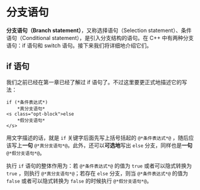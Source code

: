 # 分支语句

**分支语句（Branch statement）**，又称选择语句（Selection statement）、条件语句（Conditional statement），是引入分支结构的语句。在 C++ 中有两种分支语句：if 语句和 switch 语句。接下来我们将详细地介绍它们。

## if 语句

我们之前已经在第一章已经了解过 if 语句了。不过这里要更正式地描述它的写法：

```sdsc
if (*条件表达式*)
    *真分支语句*
<s class="opt-block">else
    *假分支语句*
</s>
```

用文字描述的话，就是 `if` 关键字后面先写上括号括起的 `@*条件表达式*@` ，随后应该写上**一句** `@*真分支语句*@`。此外，还可以**可选地**写出 `else` 分支，同样也是**一句** `@*假分支语句*@`。

执行 `if` 语句的整体作用为：若 `@*条件表达式*@` 的值为 `true` 或者可以隐式转换为 `true` ，则执行 `@*真分支语句*@`；若存在 `else` 分支，则当 `@*条件表达式*@`  的值为 `false` 或者可以隐式转换为 `false` 的时候执行 `@*假分支语句*@`。